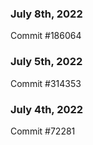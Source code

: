 ### July 8th, 2022

Commit #186064

### July 5th, 2022

Commit #314353


### July 4th, 2022

Commit #72281
